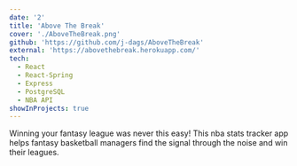 ```yaml
---
date: '2'
title: 'Above The Break'
cover: './AboveTheBreak.png'
github: 'https://github.com/j-dags/AboveTheBreak'
external: 'https://abovethebreak.herokuapp.com/'
tech:
  - React
  - React-Spring
  - Express
  - PostgreSQL
  - NBA API
showInProjects: true
---
```


Winning your fantasy league was never this easy! This nba stats tracker app helps fantasy basketball managers find the signal through the noise and win their leagues.
